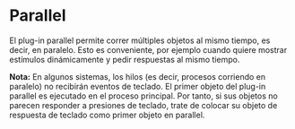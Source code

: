 # Parallel

El plug-in parallel permite correr múltiples objetos al mismo tiempo, es decir, en paralelo. Esto es conveniente, por ejemplo cuando quiere mostrar estímulos dinámicamente y pedir respuestas al mismo tiempo. 

**Nota:** En algunos sistemas, los hilos (es decir, procesos corriendo en paralelo) no recibirán eventos de teclado. El primer objeto del plug-in parallel es ejecutado en el proceso principal. Por tanto,  si sus objetos no parecen responder a presiones de teclado, trate de colocar su objeto de respuesta de teclado como primer objeto en parallel. 
